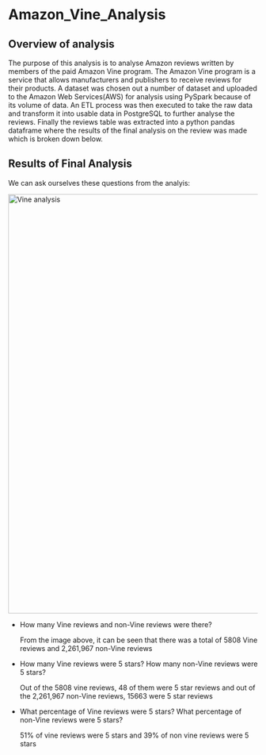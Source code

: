 # Amazon_Vine_Analysis

## Overview of analysis
The purpose of this analysis is to analyse Amazon reviews written by members of the paid Amazon Vine program. The Amazon Vine program is a service that allows manufacturers and publishers to receive reviews for their products. A dataset was chosen out a number of dataset and uploaded to the Amazon Web Services(AWS) for analysis using PySpark because of its volume of data. An ETL process was then executed to take the raw data and transform it into usable data in PostgreSQL to further analyse the reviews. Finally the reviews table was extracted into a python pandas dataframe where the results of the final analysis on the review was made which is broken down below.

## Results of Final Analysis
We can ask ourselves these questions from the analyis:

<img width="845" alt="Vine analysis" src="https://user-images.githubusercontent.com/85206793/173260032-acd0edde-dbfd-43cb-9e14-3564e80a07cd.png">

* How many Vine reviews and non-Vine reviews were there?

  From the image above, it can be seen that there was a total of 5808 Vine reviews and 2,261,967 non-Vine reviews
  
* How many Vine reviews were 5 stars? How many non-Vine reviews were 5 stars?

  Out of the 5808 vine reviews, 48 of them were 5 star reviews and  out of the 2,261,967 non-Vine reviews, 15663 were 5 star reviews
 
* What percentage of Vine reviews were 5 stars? What percentage of non-Vine reviews were 5 stars?
  
  51% of vine reviews were 5 stars and 39% of non vine reviews were 5 stars

